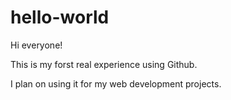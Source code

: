 # hello-world

Hi everyone!

This is my forst real experience using Github.

I plan on using it for my web development projects.


